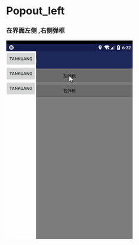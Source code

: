 # Popout_left

### 在界面左侧 ,右侧弹框
![](https://github.com/leon5458/Popout_left/blob/master/Popout_left/pop_left.gif)